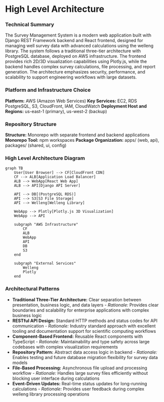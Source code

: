 # High Level Architecture

### Technical Summary

The Survey Management System is a modern web application built with Django REST Framework backend and React frontend, designed for managing well survey data with advanced calculations using the welleng library. The system follows a traditional three-tier architecture with PostgreSQL database, deployed on AWS infrastructure. The frontend provides rich 2D/3D visualization capabilities using Plotly.js, while the backend handles complex survey calculations, file processing, and report generation. The architecture emphasizes security, performance, and scalability to support engineering workflows with large datasets.

### Platform and Infrastructure Choice

**Platform:** AWS (Amazon Web Services)
**Key Services:** EC2, RDS PostgreSQL, S3, CloudFront, IAM, CloudWatch
**Deployment Host and Regions:** us-east-1 (primary), us-west-2 (backup)

### Repository Structure

**Structure:** Monorepo with separate frontend and backend applications
**Monorepo Tool:** npm workspaces
**Package Organization:** apps/ (web, api), packages/ (shared, ui, config)

### High Level Architecture Diagram

```mermaid
graph TB
    User[User Browser] --> CF[CloudFront CDN]
    CF --> ALB[Application Load Balancer]
    ALB --> WebApp[React Web App]
    ALB --> API[Django API Server]
    
    API --> DB[(PostgreSQL RDS)]
    API --> S3[S3 File Storage]
    API --> Welleng[Welleng Library]
    
    WebApp --> Plotly[Plotly.js 3D Visualization]
    WebApp --> API
    
    subgraph "AWS Infrastructure"
        CF
        ALB
        WebApp
        API
        DB
        S3
    end
    
    subgraph "External Services"
        Welleng
        Plotly
    end
```

### Architectural Patterns

- **Traditional Three-Tier Architecture:** Clear separation between presentation, business logic, and data layers - _Rationale:_ Provides clear boundaries and scalability for enterprise applications with complex business logic
- **RESTful API Design:** Standard HTTP methods and status codes for API communication - _Rationale:_ Industry standard approach with excellent tooling and documentation support for scientific computing workflows
- **Component-Based Frontend:** Reusable React components with TypeScript - _Rationale:_ Maintainability and type safety across large codebases with complex visualization requirements
- **Repository Pattern:** Abstract data access logic in backend - _Rationale:_ Enables testing and future database migration flexibility for survey data models
- **File-Based Processing:** Asynchronous file upload and processing workflow - _Rationale:_ Handles large survey files efficiently without blocking user interface during calculations
- **Event-Driven Updates:** Real-time status updates for long-running calculations - _Rationale:_ Provides user feedback during complex welleng library processing operations
